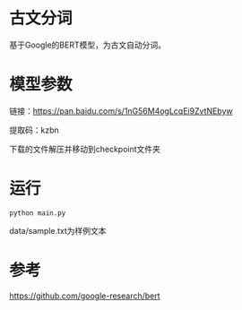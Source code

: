 # 古文分词
基于Google的BERT模型，为古文自动分词。
# 模型参数
链接：https://pan.baidu.com/s/1nG56M4ogLcqEi9ZvtNEbyw

提取码：kzbn

下载的文件解压并移动到checkpoint文件夹
# 运行
```
python main.py 
```
data/sample.txt为样例文本
# 参考
https://github.com/google-research/bert